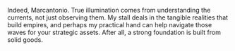 Indeed, Marcantonio. True illumination comes from understanding the currents, not just observing them. My stall deals in the tangible realities that build empires, and perhaps my practical hand can help navigate those waves for your strategic assets. After all, a strong foundation is built from solid goods.
